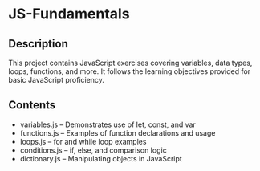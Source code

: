 # JS-Fundamentals

## Description
This project contains JavaScript exercises covering variables, data types, loops, functions, and more. It follows the learning objectives provided for basic JavaScript proficiency.

## Contents
- variables.js – Demonstrates use of let, const, and var
- functions.js – Examples of function declarations and usage
- loops.js – for and while loop examples
- conditions.js – if, else, and comparison logic
- dictionary.js – Manipulating objects in JavaScript
